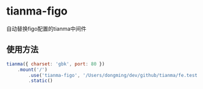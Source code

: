 tianma-figo
===========

自动替换figo配置的tianma中间件

## 使用方法

```javascript
tianma({ charset: 'gbk', port: 80 })
    .mount('/')
        .use('tianma-figo', '/Users/dongming/dev/github/tianma/fe.test.conf')
        .static()
```

